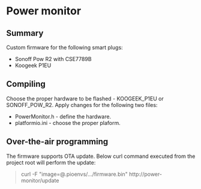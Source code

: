 # Power monitor
## Summary

Custom firmware for the following smart plugs:
 * Sonoff Pow R2 with CSE7789B
 * Koogeek P1EU

## Compiling
Choose the proper hardware to be flashed - KOOGEEK_P1EU or SONOFF_POW_R2. Apply changes for the following two files:
 * PowerMonitor.h - define the hardware.
 * platformio.ini - choose the proper plaform.

## Over-the-air programming

The firmware supports OTA update. Below curl command executed from the project root will perform the update:
> curl -F "image=@.pioenvs/.../firmware.bin" http://power-monitor/update
